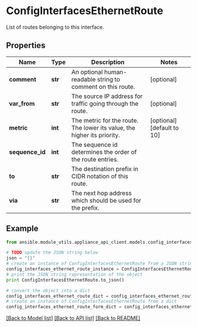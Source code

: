 # ConfigInterfacesEthernetRoute

List of routes belonging to this interface.

## Properties

Name | Type | Description | Notes
------------ | ------------- | ------------- | -------------
**comment** | **str** | An optional human-readable string to comment on this route. | [optional] 
**var_from** | **str** | The source IP address for traffic going through the route. | [optional] 
**metric** | **int** | The metric for the route. The lower its value, the higher its priority. | [optional] [default to 10]
**sequence_id** | **int** | The sequence id determines the order of the route entries. | 
**to** | **str** | The destination prefix in CIDR notation of this route. | 
**via** | **str** | The next hop address which should be used for the prefix. | 

## Example

```python
from ansible.module_utils.appliance_api_client.models.config_interfaces_ethernet_route import ConfigInterfacesEthernetRoute

# TODO update the JSON string below
json = "{}"
# create an instance of ConfigInterfacesEthernetRoute from a JSON string
config_interfaces_ethernet_route_instance = ConfigInterfacesEthernetRoute.from_json(json)
# print the JSON string representation of the object
print ConfigInterfacesEthernetRoute.to_json()

# convert the object into a dict
config_interfaces_ethernet_route_dict = config_interfaces_ethernet_route_instance.to_dict()
# create an instance of ConfigInterfacesEthernetRoute from a dict
config_interfaces_ethernet_route_form_dict = config_interfaces_ethernet_route.from_dict(config_interfaces_ethernet_route_dict)
```
[[Back to Model list]](../README.md#documentation-for-models) [[Back to API list]](../README.md#documentation-for-api-endpoints) [[Back to README]](../README.md)



